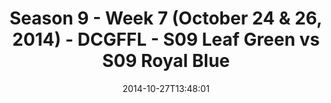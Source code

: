 ---
title: Season 9 - Week 7 (October 24 & 26, 2014) - DCGFFL - S09 Leaf Green vs S09
  Royal Blue
teams-score:
- team: _teams/s09-leaf-green.md
  score: 20
- team: _teams/s09-royal-blue-these-hoes-aint-royal.md
  score: 14
mvp: Mark Hofberg (Leaf), Patrick Mabray (Royal)
game-ball: N/A
season: 9
week: 7
date: '2014-10-27T13:48:01'
pageid: season-9-week-7-4459-vs-4468
---